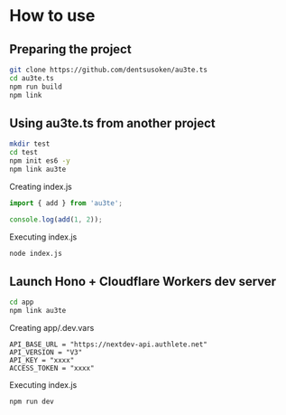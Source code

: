 # How to use

## Preparing the project

```bash
git clone https://github.com/dentsusoken/au3te.ts
cd au3te.ts
npm run build
npm link
```

## Using au3te.ts from another project

```bash
mkdir test
cd test
npm init es6 -y
npm link au3te
```

Creating index.js

```javascript
import { add } from 'au3te';

console.log(add(1, 2));
```

Executing index.js

```bash
node index.js
```

## Launch Hono + Cloudflare Workers dev server 

```bash
cd app
npm link au3te
```

Creating app/.dev.vars

```
API_BASE_URL = "https://nextdev-api.authlete.net"
API_VERSION = "V3"
API_KEY = "xxxx"
ACCESS_TOKEN = "xxxx"
```

Executing index.js

```bash
npm run dev
```
